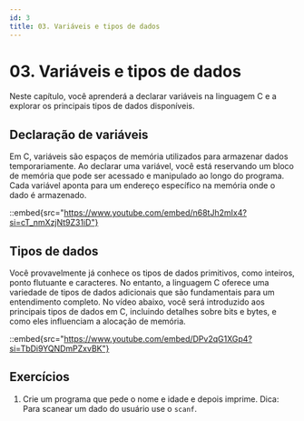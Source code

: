 ```yaml
---
id: 3
title: 03. Variáveis e tipos de dados
---
```


# 03. Variáveis e tipos de dados

Neste capítulo, você aprenderá a declarar variáveis na linguagem C e a explorar os principais tipos de dados disponíveis.

## Declaração de variáveis

Em C, variáveis são espaços de memória utilizados para armazenar dados temporariamente. Ao declarar uma variável, você está reservando um bloco de memória que pode ser acessado e manipulado ao longo do programa. Cada variável aponta para um endereço específico na memória onde o dado é armazenado.

::embed{src="https://www.youtube.com/embed/n68tJh2mIx4?si=cT_nmXzjNt9Z31iD"}

## Tipos de dados

Você provavelmente já conhece os tipos de dados primitivos, como inteiros, ponto flutuante e caracteres. No entanto, a linguagem C oferece uma variedade de tipos de dados adicionais que são fundamentais para um entendimento completo. No vídeo abaixo, você será introduzido aos principais tipos de dados em C, incluindo detalhes sobre bits e bytes, e como eles influenciam a alocação de memória.

::embed{src="https://www.youtube.com/embed/DPv2qG1XGp4?si=TbDi9YQNDmPZxvBK"}

## Exercícios

1. Crie um programa que pede o nome e idade e depois imprime. Dica: Para scanear um dado do usuário use o `scanf`.
